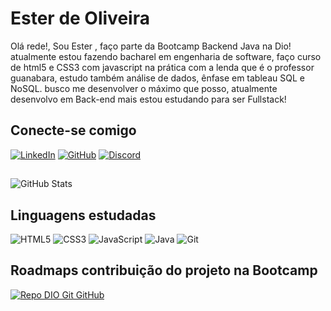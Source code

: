 # Ester de Oliveira


Olá rede!, Sou Ester , faço parte da Bootcamp Backend Java na Dio! atualmente estou fazendo bacharel em engenharia de software, faço curso de html5 e CSS3 com javascript na prática com a lenda que é o professor guanabara, estudo também análise de dados, ênfase em tableau SQL e NoSQL. busco me desenvolver o máximo que posso, atualmente desenvolvo em Back-end mais estou estudando para ser Fullstack!

## Conecte-se comigo

[![LinkedIn](https://img.shields.io/badge/LinkedIn-000?style=for-the-badge&logo=linkedin&logoColor=0E76A8)](https://www.linkedin.com/in/ester-de-oliveira-50807b206/)
[![GitHub](https://img.shields.io/badge/GitHub-fff?style=for-the-badge&logo=GitHub&logoColor=000)](https://www.linkedin.com/in/Esteroliver23/)
[![Discord](https://img.shields.io/badge/Discord-000?style=for-the-badge&logo=discord)](https://www.discord.com/in/@me/)


##
![GitHub Stats](https://github-readme-stats.vercel.app/api?username=Esteroliver23&theme=transparent&bg_color=4B0082&border_color=30A3DC&show_icons=true&icon_color=30A3DC&title_color=FFF&text_color=FFF)

## Linguagens estudadas

![HTML5](https://img.shields.io/badge/HTML5-000?style=for-the-badge&logo=html5) ![CSS3](https://img.shields.io/badge/CSS3-000?style=for-the-badge&logo=css3&logoColor=264CE4) ![JavaScript](https://img.shields.io/badge/JavaScript-000?style=for-the-badge&logo=javascript) ![Java](https://img.shields.io/badge/Java-000?style=for-the-badge&logo=java) ![Git](https://img.shields.io/badge/Git-000?style=for-the-badge&logo=Git)

## Roadmaps contribuição do projeto na Bootcamp
[![Repo DIO Git GitHub](https://github-readme-stats.vercel.app/api/pin/?username=Esteroliver23&repo=dio-lab-open-source&bg_color=4B0082&border_color=ffff&show_icons=true&icon_color=30A3DC&title_color=fff&text_color=FFF)](https://github.com/edsonmy/dio-lab-open-source)
